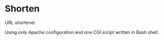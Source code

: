 # Shorten
URL shortener

Using only Apache configuration and one CGI script written in Bash shell.

